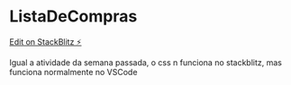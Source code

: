 # ListaDeCompras

[Edit on StackBlitz ⚡️](https://stackblitz.com/edit/js-tgddhk)

Igual a atividade da semana passada, o css n funciona no stackblitz, mas funciona normalmente no VSCode
